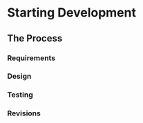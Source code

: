 # Starting Development

## The Process

### Requirements

### Design

### Testing

### Revisions

### 




